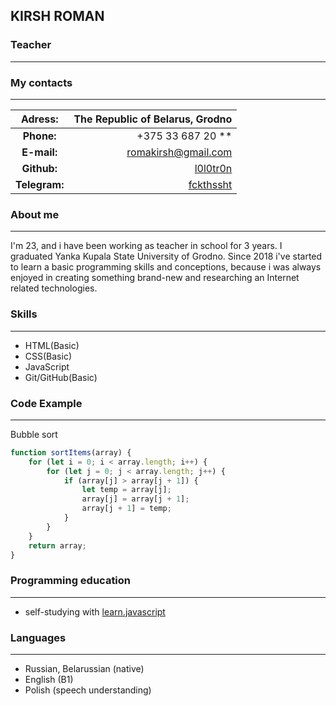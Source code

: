 ## **KIRSH ROMAN**

### **Teacher**

---

### **My contacts**

---

|  **Adress:**  |           The Republic of Belarus, Grodno |
| :-----------: | ----------------------------------------: |
|  **Phone:**   |                       +375 33 687 20 \*\* |
|  **E-mail:**  |                     <romakirsh@gmail.com> |
|  **Github:**  |   [l0l0tr0n](https://github.com/l0l0tr0n) |
| **Telegram:** |      [fckthssht](https://t.me/@fckthssht) |

### **About me**

---

I'm 23, and i have been working as teacher in school for 3 years. I graduated Yanka Kupala State University of Grodno. Since 2018 i've started to learn a basic programming skills and conceptions, because i was always enjoyed in creating something brand-new and researching an Internet related technologies.

### **Skills**

---

- HTML(Basic)
- CSS(Basic)
- JavaScript
- Git/GitHub(Basic)

### **Code Example**

---

Bubble sort

```javascript
function sortItems(array) {
	for (let i = 0; i < array.length; i++) {
		for (let j = 0; j < array.length; j++) {
			if (array[j] > array[j + 1]) {
				let temp = array[j];
				array[j] = array[j + 1];
				array[j + 1] = temp;
			}
		}
	}
	return array;
}
```

### **Programming education**

---

- self-studying with [learn.javascript](https://learn.javascript.ru/)

### **Languages**

---

- Russian, Belarussian (native)
- English (B1)
- Polish (speech understanding)